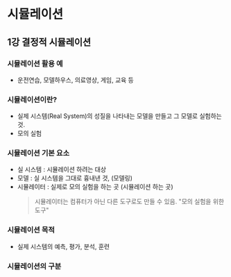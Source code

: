 # 시뮬레이션
## 1강 결정적 시뮬레이션
### 시뮬레이션 활용 예
  - 운전연습, 모델하우스, 의료영상, 게임, 교육 등
### 시뮬레이션이란?
  - 실제 시스템(Real System)의 성질을 나타내는 모델을 만들고 그 모델로 실험하는 것.
  - 모의 실험
### 시뮬레이션 기본 요소
  - 실 시스템 : 시뮬레이션 하려는 대상 
  - 모델 : 실 시스템을 그대로 흉내낸 것, (모델링)
  - 시뮬레이터 : 실제로 모의 실험을 하는 곳 (시뮬레이션 하는 곳)
    > 시뮬레이터는 컴퓨터가 아닌 다른 도구로도 만들 수 있음. "모의 실험을 위한 도구"
### 시뮬레이션 목적
  - 실제 시스템의 예측, 평가, 분석, 훈련
### 시뮬레이션의 구분
